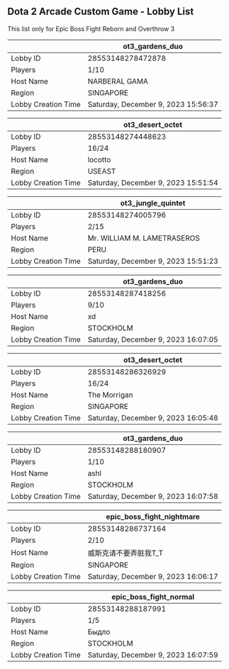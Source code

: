 ## Dota 2 Arcade Custom Game - Lobby List

This list only for Epic Boss Fight Reborn and Overthrow 3

|  | ot3_gardens_duo |
| ------ | ------ |
| Lobby ID | 28553148278472878 |
| Players | 1/10 |
| Host Name | NARBERAL GAMA |
| Region | SINGAPORE |
| Lobby Creation Time | Saturday, December 9, 2023 15:56:37 |


|  | ot3_desert_octet |
| ------ | ------ |
| Lobby ID | 28553148274448623 |
| Players | 16/24 |
| Host Name | locotto |
| Region | USEAST |
| Lobby Creation Time | Saturday, December 9, 2023 15:51:54 |


|  | ot3_jungle_quintet |
| ------ | ------ |
| Lobby ID | 28553148274005796 |
| Players | 2/15 |
| Host Name | Mr. WILLIAM M. LAMETRASEROS |
| Region | PERU |
| Lobby Creation Time | Saturday, December 9, 2023 15:51:23 |


|  | ot3_gardens_duo |
| ------ | ------ |
| Lobby ID | 28553148287418256 |
| Players | 9/10 |
| Host Name | xd |
| Region | STOCKHOLM |
| Lobby Creation Time | Saturday, December 9, 2023 16:07:05 |


|  | ot3_desert_octet |
| ------ | ------ |
| Lobby ID | 28553148286326929 |
| Players | 16/24 |
| Host Name | The Morrigan |
| Region | SINGAPORE |
| Lobby Creation Time | Saturday, December 9, 2023 16:05:48 |


|  | ot3_gardens_duo |
| ------ | ------ |
| Lobby ID | 28553148288180907 |
| Players | 1/10 |
| Host Name | ashl |
| Region | STOCKHOLM |
| Lobby Creation Time | Saturday, December 9, 2023 16:07:58 |


|  | epic_boss_fight_nightmare |
| ------ | ------ |
| Lobby ID | 28553148286737164 |
| Players | 2/10 |
| Host Name | 威斯克请不要弄脏我T_T |
| Region | SINGAPORE |
| Lobby Creation Time | Saturday, December 9, 2023 16:06:17 |


|  | epic_boss_fight_normal |
| ------ | ------ |
| Lobby ID | 28553148288187991 |
| Players | 1/5 |
| Host Name | Быдло |
| Region | STOCKHOLM |
| Lobby Creation Time | Saturday, December 9, 2023 16:07:59 |


